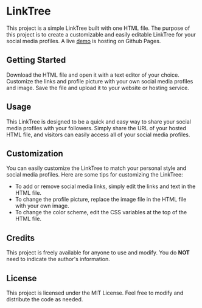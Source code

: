 # LinkTree
This project is a simple LinkTree built with one HTML file. The purpose of this project is to create a customizable and easily editable LinkTree for your social media profiles. A live [demo](https://Yejia995.github.io/LinkTree/) is hosting on Github Pages.

## Getting Started
Download the HTML file and open it with a text editor of your choice.
Customize the links and profile picture with your own social media profiles and image.
Save the file and upload it to your website or hosting service.

## Usage
This LinkTree is designed to be a quick and easy way to share your social media profiles with your followers. Simply share the URL of your hosted HTML file, and visitors can easily access all of your social media profiles.

## Customization
You can easily customize the LinkTree to match your personal style and social media profiles. Here are some tips for customizing the LinkTree:
- To add or remove social media links, simply edit the links and text in the HTML file.
- To change the profile picture, replace the image file in the HTML file with your own image.
- To change the color scheme, edit the CSS variables at the top of the HTML file.

## Credits
This project is freely available for anyone to use and modify. You do **NOT** need to indicate the author's information.

## License
This project is licensed under the MIT License. Feel free to modify and distribute the code as needed.
